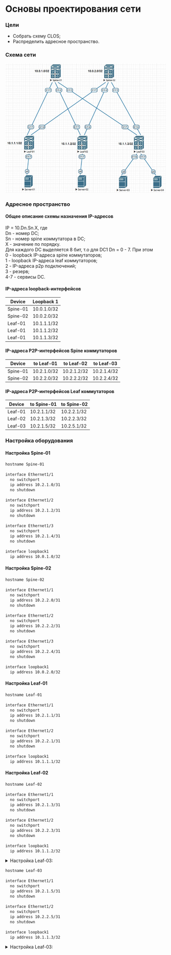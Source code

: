 # Основы проектирования сети
### Цели
- Собрать схему CLOS;
- Распределить адресное пространство.
### Схема сети
![pic_01.jpg](pic_01.jpg)
### Адресное пространство
#### Общее описание схемы назначения IP-адресов
IP = 10.Dn.Sn.X, где  
Dn - номер DC;  
Sn - номер spine коммутатора в DC;  
X - значение по порядку.  
Для каждого DC выделяется 8 бит, т.о для DC1 Dn = 0 - 7. При этом  
0 - loopback IP-адреса spine коммутаторов;  
1 - loopback IP-адреса leaf коммутаторов;  
2 - IP-адреса p2p подключений;  
3 - резерв;  
4-7 - сервисы DC. 
#### IP-адреса loopback-интерфейсов
|Device|Loopback 1|
|---|---|
Spine-01|10.0.1.0/32
Spine-02|10.0.2.0/32
Leaf-01|10.1.1.1/32
Leaf-01|10.1.1.2/32
Leaf-01|10.1.1.3/32
#### IP-адреса P2P-интерфейсов Spine коммутаторов
|Device|to Leaf-01|to Leaf-02|to Leaf-03|
|---|---|---|---|
Spine-01|10.2.1.0/32|10.2.1.2/32|10.2.1.4/32
Spine-02|10.2.2.0/32|10.2.2.2/32|10.2.2.4/32|
#### IP-адреса P2P-интерфейсов Leaf коммутаторов
|Device|to Spine-01|to Spine-02|
|---|---|---|
Leaf-01|10.2.1.1/32|10.2.2.1/32
Leaf-02|10.2.1.3/32|10.2.2.3/32
Leaf-03|10.2.1.5/32|10.2.5.1/32
### Настройка оборудования
#### Настройка Spine-01
```
hostname Spine-01

interface Ethernet1/1
  no switchport
  ip address 10.2.1.0/31
  no shutdown

interface Ethernet1/2
  no switchport
  ip address 10.2.1.2/31
  no shutdown

interface Ethernet1/3
  no switchport
  ip address 10.2.1.4/31
  no shutdown

interface loopback1
  ip address 10.0.1.0/32
```
#### Настройка Spine-02
```
hostname Spine-02

interface Ethernet1/1
  no switchport
  ip address 10.2.2.0/31
  no shutdown

interface Ethernet1/2
  no switchport
  ip address 10.2.2.2/31
  no shutdown

interface Ethernet1/3
  no switchport
  ip address 10.2.2.4/31
  no shutdown

interface loopback1
  ip address 10.0.2.0/32
```
#### Настройка Leaf-01
```
hostname Leaf-01

interface Ethernet1/1
  no switchport
  ip address 10.2.1.1/31
  no shutdown

interface Ethernet1/2
  no switchport
  ip address 10.2.2.1/31
  no shutdown

interface loopback1
  ip address 10.1.1.1/32
```
#### Настройка Leaf-02
```
hostname Leaf-02

interface Ethernet1/1
  no switchport
  ip address 10.2.1.3/31
  no shutdown

interface Ethernet1/2
  no switchport
  ip address 10.2.2.3/31
  no shutdown

interface loopback1
  ip address 10.1.1.2/32
```

<details>
<summary> Настройка Leaf-03: <summary>

```
hostname Leaf-03

interface Ethernet1/1
  no switchport
  ip address 10.2.1.5/31
  no shutdown

interface Ethernet1/2
  no switchport
  ip address 10.2.2.5/31
  no shutdown

interface loopback1
  ip address 10.1.1.3/32
```
</details>

 <details>
<summary>  Настройка Leaf-03: </summary>

```
hostname Leaf-03

interface Ethernet1/1
  no switchport
  ip address 10.2.1.5/31
  no shutdown

interface Ethernet1/2
  no switchport
  ip address 10.2.2.5/31
  no shutdown

interface loopback1
  ip address 10.1.1.3/32
```
</details>

